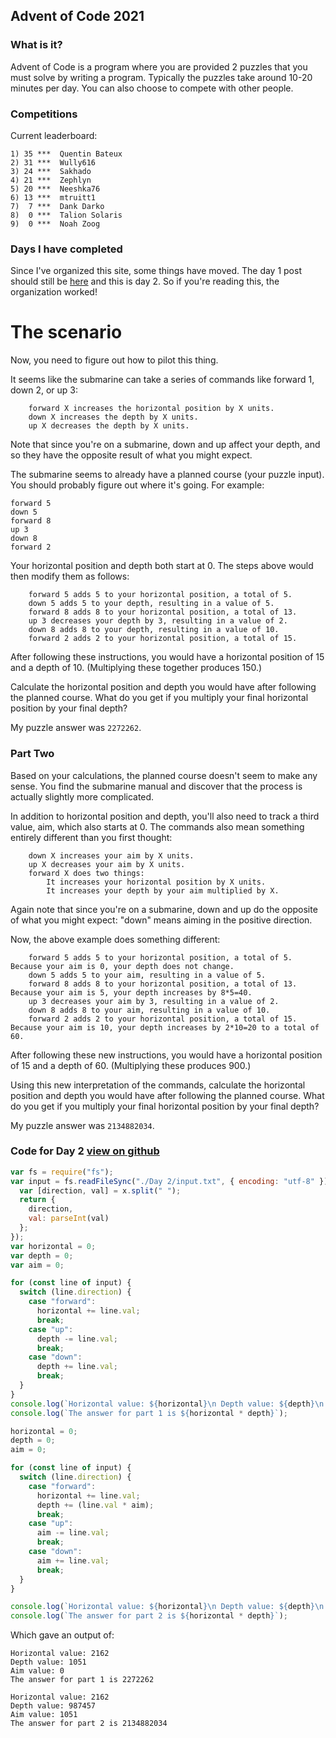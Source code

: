## Advent of Code 2021

### What is it?
Advent of Code is a program where you are provided 2 puzzles that you must solve by writing a program. Typically the puzzles take around 10-20 minutes per day. You can also choose to compete with other people.

### Competitions
Current leaderboard:
```
1) 35 ***  Quentin Bateux
2) 31 ***  Wully616
3) 24 ***  Sakhado
4) 21 ***  Zephlyn
5) 20 ***  Neeshka76
6) 13 ***  mtruitt1
7)  7 ***  Dank Darko
8)  0 ***  Talion Solaris
9)  0 ***  Noah Zoog
```

### Days I have completed
Since I've organized this site, some things have moved. The day 1 post should still be [here](https://zephlyn.github.io/advent-of-code-2021/) and this is day 2. So if you're reading this, the organization worked!

# The scenario
Now, you need to figure out how to pilot this thing.

It seems like the submarine can take a series of commands like forward 1, down 2, or up 3:
```
    forward X increases the horizontal position by X units.
    down X increases the depth by X units.
    up X decreases the depth by X units.
```
Note that since you're on a submarine, down and up affect your depth, and so they have the opposite result of what you might expect.

The submarine seems to already have a planned course (your puzzle input). You should probably figure out where it's going. For example:
```
forward 5
down 5
forward 8
up 3
down 8
forward 2
```
Your horizontal position and depth both start at 0. The steps above would then modify them as follows:
```
    forward 5 adds 5 to your horizontal position, a total of 5.
    down 5 adds 5 to your depth, resulting in a value of 5.
    forward 8 adds 8 to your horizontal position, a total of 13.
    up 3 decreases your depth by 3, resulting in a value of 2.
    down 8 adds 8 to your depth, resulting in a value of 10.
    forward 2 adds 2 to your horizontal position, a total of 15.
```
After following these instructions, you would have a horizontal position of 15 and a depth of 10. (Multiplying these together produces 150.)

Calculate the horizontal position and depth you would have after following the planned course. What do you get if you multiply your final horizontal position by your final depth?

My puzzle answer was `2272262`.

### Part Two

Based on your calculations, the planned course doesn't seem to make any sense. You find the submarine manual and discover that the process is actually slightly more complicated.

In addition to horizontal position and depth, you'll also need to track a third value, aim, which also starts at 0. The commands also mean something entirely different than you first thought:
```
    down X increases your aim by X units.
    up X decreases your aim by X units.
    forward X does two things:
        It increases your horizontal position by X units.
        It increases your depth by your aim multiplied by X.
```
Again note that since you're on a submarine, down and up do the opposite of what you might expect: "down" means aiming in the positive direction.

Now, the above example does something different:
```
    forward 5 adds 5 to your horizontal position, a total of 5. Because your aim is 0, your depth does not change.
    down 5 adds 5 to your aim, resulting in a value of 5.
    forward 8 adds 8 to your horizontal position, a total of 13. Because your aim is 5, your depth increases by 8*5=40.
    up 3 decreases your aim by 3, resulting in a value of 2.
    down 8 adds 8 to your aim, resulting in a value of 10.
    forward 2 adds 2 to your horizontal position, a total of 15. Because your aim is 10, your depth increases by 2*10=20 to a total of 60.
```
After following these new instructions, you would have a horizontal position of 15 and a depth of 60. (Multiplying these produces 900.)

Using this new interpretation of the commands, calculate the horizontal position and depth you would have after following the planned course. What do you get if you multiply your final horizontal position by your final depth?

My puzzle answer was `2134882034`.

### Code for Day 2 [view on github](https://github.com/Zephlyn/advent-of-code-2021/blob/main/Day%202/Day%202.js)
```js
var fs = require("fs");
var input = fs.readFileSync("./Day 2/input.txt", { encoding: "utf-8" }).split("\n").filter((x) => Boolean(x)).map((x) => {
  var [direction, val] = x.split(" ");
  return {
    direction,
    val: parseInt(val)
  };
});
var horizontal = 0;
var depth = 0;
var aim = 0;

for (const line of input) {
  switch (line.direction) {
    case "forward":
      horizontal += line.val;
      break;
    case "up":
      depth -= line.val;
      break;
    case "down":
      depth += line.val;
      break;
  }
}
console.log(`Horizontal value: ${horizontal}\n Depth value: ${depth}\n Aim value: ${aim}`);
console.log(`The answer for part 1 is ${horizontal * depth}`);

horizontal = 0;
depth = 0;
aim = 0;

for (const line of input) {
  switch (line.direction) {
    case "forward":
      horizontal += line.val;
      depth += (line.val * aim);
      break;
    case "up":
      aim -= line.val;
      break;
    case "down":
      aim += line.val;
      break;
  }
}

console.log(`Horizontal value: ${horizontal}\n Depth value: ${depth}\n Aim value: ${aim}`);
console.log(`The answer for part 2 is ${horizontal * depth}`);
```

Which gave an output of:
```
Horizontal value: 2162
Depth value: 1051
Aim value: 0
The answer for part 1 is 2272262

Horizontal value: 2162
Depth value: 987457
Aim value: 1051
The answer for part 2 is 2134882034
```
